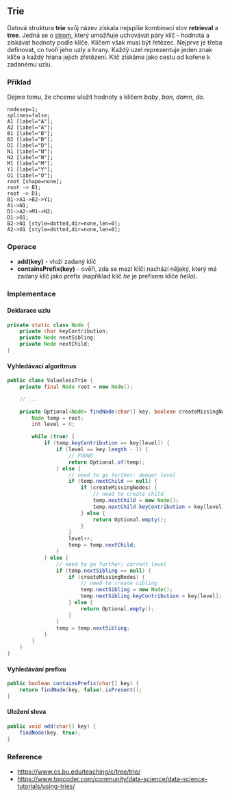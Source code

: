 ## Trie

Datová struktura **trie** svůj název získala nejspíše kombinací slov **retrieval** a **tree**. Jedná se o [strom](wiki/datova-struktura-strom), který umožňuje uchovávat páry klíč - hodnota a získávat hodnoty podle klíče. Klíčem však musí být řetězec. Nejprve je třeba definovat, co tvoří jeho uzly a hrany. Každý uzel reprezentuje jeden znak klíče a každý hrana jejich zřetězení. Klíč získáme jako cestu od kořene k zadanému uzlu.

### Příklad

Dejme tomu, že chceme uložit hodnoty s klíčem *baby*, *ban*, *damn*, *do*.

```dot:digraph
nodesep=1;
splines=false;
A1 [label="A"];
A2 [label="A"];
B1 [label="B"];
B2 [label="B"];
D1 [label="D"];
N1 [label="N"];
N2 [label="N"];
M1 [label="M"];
Y1 [label="Y"];
O1 [label="O"];
root [shape=none];
root -> B1;
root -> D1;
B1->A1->B2->Y1;
A1->N1;
D1->A2->M1->N2;
D1->O1;
B2->N1 [style=dotted,dir=none,len=0];
A2->O1 [style=dotted,dir=none,len=0];
```

### Operace

- **add(key)** - vloží zadaný klíč 
- **containsPrefix(key)** - ověří, zda se mezi klíči nachází nějaký, který má zadaný klíč jako prefix (například klíč *he* je prefixem klíče *hello*).

### Implementace

#### Deklarace uzlu

```java
private static class Node {
    private char keyContribution;
    private Node nextSibling;
    private Node nextChild;
}
```

#### Vyhledávací algoritmus

```java
public class ValuelessTrie {
    private final Node root = new Node();

    // ...

    private Optional<Node> findNode(char[] key, boolean createMissingNodes) {
        Node temp = root;
        int level = 0;

        while (true) {
            if (temp.keyContribution == key[level]) {
                if (level == key.length - 1) {
                    // FOUND
                    return Optional.of(temp);
                } else {
                    // need to go further: deeper level
                    if (temp.nextChild == null) {
                        if (createMissingNodes) {
                            // need to create child
                            temp.nextChild = new Node();
                            temp.nextChild.keyContribution = key[level];
                        } else {
                            return Optional.empty();
                        }
                    }
                    level++;
                    temp = temp.nextChild;
                }
            } else {
                // need to go further: current level
                if (temp.nextSibling == null) {
                    if (createMissingNodes) {
                        // need to create sibling
                        temp.nextSibling = new Node();
                        temp.nextSibling.keyContribution = key[level];
                    } else {
                        return Optional.empty();
                    }
                }
                temp = temp.nextSibling;
            }
        }
    }
}
```

#### Vyhledávání prefixu

```java
public boolean containsPrefix(char[] key) {
    return findNode(key, false).isPresent();
}
```

#### Uložení slova

```java
public void add(char[] key) {
    findNode(key, true);
}
```

### Reference

* https://www.cs.bu.edu/teaching/c/tree/trie/
* https://www.topcoder.com/community/data-science/data-science-tutorials/using-tries/